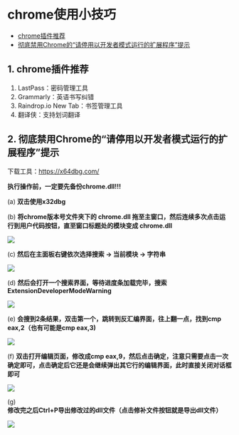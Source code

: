 # chrome使用小技巧

* [chrome插件推荐](#1-chrome插件推荐)
* [彻底禁用Chrome的“请停用以开发者模式运行的扩展程序”提示](#2-彻底禁用Chrome的“请停用以开发者模式运行的扩展程序”提示)

## 1. chrome插件推荐
1. LastPass：密码管理工具
2. Grammarly：英语书写纠错
3. Raindrop.io New Tab：书签管理工具
4. 翻译侠：支持划词翻译


## 2. 彻底禁用Chrome的“请停用以开发者模式运行的扩展程序”提示

下载工具：https://x64dbg.com/

**执行操作前，一定要先备份chrome.dll!!!**

(a) **双击使用x32dbg**

(b) **将chrome版本号文件夹下的 chrome.dll 拖至主窗口，然后连续多次点击运行到用户代码按钮，直至窗口标题处的模块变成 chrome.dll**

![](https://i.imgur.com/KlR5ZKy.png) 

(c) **然后在主面板右键依次选择搜索 -> 当前模块 -> 字符串**

![](https://i.imgur.com/YcUWTx7.png)

(d) **然后会打开一个搜索界面，等待进度条加载完毕，搜索ExtensionDeveloperModeWarning**

![](https://i.imgur.com/gWRBr7a.png)

(e) **会搜到2条结果，双击第一个，跳转到反汇编界面，往上翻一点，找到cmp eax,2（也有可能是cmp eax,3)**

![](https://i.imgur.com/Ndb8reK.png)

(f) **双击打开编辑页面，修改成cmp eax,9，然后点击确定，注意只需要点击一次确定即可，点击确定后它还是会继续弹出其它行的编辑界面，此时直接关闭对话框即可**

![](https://i.imgur.com/4o90XPm.png)

(g) **修改完之后Ctrl+P导出修改过的dll文件（点击修补文件按钮就是导出dll文件）**

![](https://i.imgur.com/L15dyLl.png)
